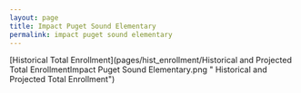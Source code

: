 ```yaml
---
layout: page
title: Impact Puget Sound Elementary
permalink: impact puget sound elementary
---
```



[Historical Total Enrollment](pages/hist_enrollment/Historical and Projected Total EnrollmentImpact Puget Sound Elementary.png " Historical and Projected Total Enrollment")

